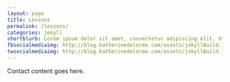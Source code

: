 ```yaml
---
layout: page
title: Lessons
permalink: /lessons/
categories: jekyll
shortblurb: Lorem ipsum dolor sit amet, consectetur adipiscing elit. Ut ornare ut felis ac venenatis. Sed tempor blandit pellentesque.
fbsocialmediaimg: http://blog.katherinedelorme.com/assets/jekyllBuild.jpg
twsocialmediaimg: http://blog.katherinedelorme.com/assets/jekyllBuild.jpg
---
```


Contact content goes here.
